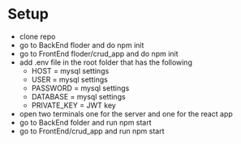 # Setup
- clone repo
- go to BackEnd floder and do npm init
- go to FrontEnd floder/crud_app and do npm init
- add .env file in the root folder that has the following
    - HOST = mysql settings
    - USER = mysql settings
    - PASSWORD = mysql settings
    - DATABASE = mysql settings
    - PRIVATE_KEY = JWT key
- open two terminals one for the server and one for the react app
- go to BackEnd folder and run npm start
- go to FrontEnd/crud_app and run npm start
